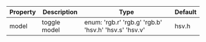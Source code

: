 | Property       | Description           | Type             | Default       |
|------------|----------------|------------------|--------------|
| model      | toggle model | enum: 'rgb.r' 'rgb.g' 'rgb.b' 'hsv.h' 'hsv.s' 'hsv.v' | hsv.h | 

